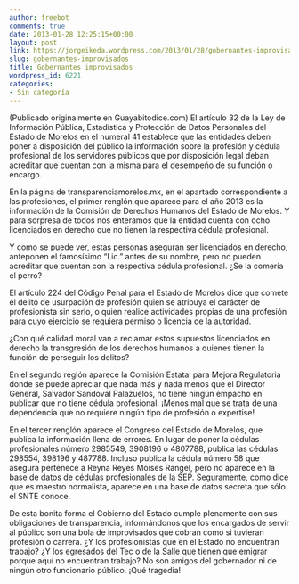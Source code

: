 ```yaml
---
author: freebot
comments: true
date: 2013-01-28 12:25:15+00:00
layout: post
link: https://jorgeikeda.wordpress.com/2013/01/28/gobernantes-improvisados/
slug: gobernantes-improvisados
title: Gobernantes improvisados
wordpress_id: 6221
categories:
- Sin categoría
---
```


(Publicado originalmente en Guayabitodice.com)
El artículo 32 de la Ley de Información Pública, Estadística y Protección de Datos Personales del Estado de Morelos en el numeral 41 establece que las entidades deben poner a disposición del público la información sobre la profesión y cédula profesional de los servidores públicos que por disposición legal deban acreditar que cuentan con la misma para el desempeño de su función o encargo.

En la página de transparenciamorelos.mx, en el apartado correspondiente a las profesiones, el primer renglón que aparece para el año 2013 es la información de la Comisión de Derechos Humanos del Estado de Morelos. Y para sorpresa de todos nos enteramos que la entidad cuenta con ocho licenciados en derecho que no tienen la respectiva cédula profesional.

Y como se puede ver, estas personas aseguran ser licenciados en derecho, anteponen el famosísimo “Lic.” antes de su nombre, pero no pueden acreditar que cuentan con la respectiva cédula profesional. ¿Se la comería el perro?

El artículo 224 del Código Penal para el Estado de Morelos dice que comete el delito de usurpación de profesión quien se atribuya el carácter de profesionista sin serlo, o quien realice actividades propias de una profesión para cuyo ejercicio se requiera permiso o licencia de la autoridad.

¿Con qué calidad moral van a reclamar estos supuestos licenciados en derecho la transgresión de los derechos humanos a quienes tienen la función de perseguir los delitos?

En el segundo reglón aparece la Comisión Estatal para Mejora Regulatoria donde se puede apreciar que nada más y nada menos que el Director General, Salvador Sandoval Palazuelos, no tiene ningún empacho en publicar que no tiene cédula profesional. ¡Menos mal que se trata de una dependencia que no requiere ningún tipo de profesión o expertise!

En el tercer renglón aparece el Congreso del Estado de Morelos, que publica la información llena de errores. En lugar de poner la cédulas profesionales número 2985549, 3908196 o 4807788, publica las cédulas 298554, 398196 y 487788. Incluso publica la cédula número 58 que asegura pertenece a Reyna Reyes Moises Rangel, pero no aparece en la base de datos de cédulas profesionales de la SEP. Seguramente, como dice que es maestro normalista, aparece en una base de datos secreta que sólo el SNTE conoce.

De esta bonita forma el Gobierno del Estado cumple plenamente con sus obligaciones de transparencia, informándonos que los encargados de servir al público son una bola de improvisados que cobran como si tuvieran profesión o carrera. ¿Y los profesionistas que en el Estado  no encuentran trabajo? ¿Y los egresados del Tec o de la Salle que tienen que emigrar porque aquí no encuentran trabajo? No son amigos del gobernador ni de ningún otro funcionario público. ¡Qué tragedia!
